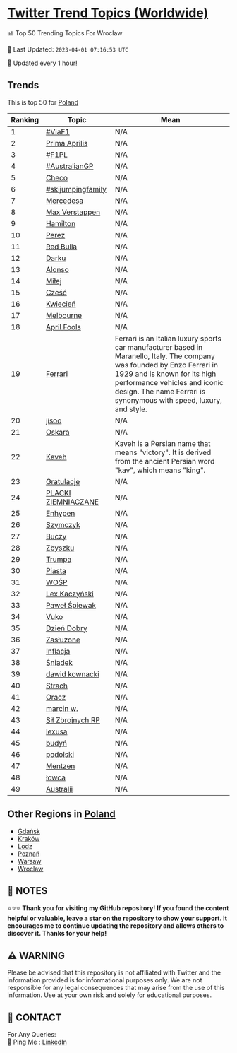 [Twitter Trend Topics (Worldwide)](https://github.com/ErcinDedeoglu/Twitter-Trend-Topics)
==========


📊 Top 50 Trending Topics For Wroclaw

📆 Last Updated: `2023-04-01 07:16:53 UTC`

🔧 Updated every 1 hour!


## Trends

This is top 50 for [Poland](</Poland>)

| Ranking | Topic | Mean |
| ------- | ------------ | ------------ |
| 1 | [#ViaF1](http://twitter.com/search?q=%23ViaF1) | N/A |
| 2 | [Prima Aprilis](http://twitter.com/search?q=Prima+Aprilis) | N/A |
| 3 | [#F1PL](http://twitter.com/search?q=%23F1PL) | N/A |
| 4 | [#AustralianGP](http://twitter.com/search?q=%23AustralianGP) | N/A |
| 5 | [Checo](http://twitter.com/search?q=Checo) | N/A |
| 6 | [#skijumpingfamily](http://twitter.com/search?q=%23skijumpingfamily) | N/A |
| 7 | [Mercedesa](http://twitter.com/search?q=Mercedesa) | N/A |
| 8 | [Max Verstappen](http://twitter.com/search?q=Max+Verstappen) | N/A |
| 9 | [Hamilton](http://twitter.com/search?q=Hamilton) | N/A |
| 10 | [Perez](http://twitter.com/search?q=Perez) | N/A |
| 11 | [Red Bulla](http://twitter.com/search?q=Red+Bulla) | N/A |
| 12 | [Darku](http://twitter.com/search?q=Darku) | N/A |
| 13 | [Alonso](http://twitter.com/search?q=Alonso) | N/A |
| 14 | [Miłej](http://twitter.com/search?q=Mi%c5%82ej) | N/A |
| 15 | [Cześć](http://twitter.com/search?q=Cze%c5%9b%c4%87) | N/A |
| 16 | [Kwiecień](http://twitter.com/search?q=Kwiecie%c5%84) | N/A |
| 17 | [Melbourne](http://twitter.com/search?q=Melbourne) | N/A |
| 18 | [April Fools](http://twitter.com/search?q=April+Fools) | N/A |
| 19 | [Ferrari](http://twitter.com/search?q=Ferrari) | Ferrari is an Italian luxury sports car manufacturer based in Maranello, Italy. The company was founded by Enzo Ferrari in 1929 and is known for its high performance vehicles and iconic design. The name Ferrari is synonymous with speed, luxury, and style. |
| 20 | [jisoo](http://twitter.com/search?q=jisoo) | N/A |
| 21 | [Oskara](http://twitter.com/search?q=Oskara) | N/A |
| 22 | [Kaveh](http://twitter.com/search?q=Kaveh) | Kaveh is a Persian name that means "victory". It is derived from the ancient Persian word "kav", which means "king". |
| 23 | [Gratulacje](http://twitter.com/search?q=Gratulacje) | N/A |
| 24 | [PLACKI ZIEMNIACZANE](http://twitter.com/search?q=PLACKI+ZIEMNIACZANE) | N/A |
| 25 | [Enhypen](http://twitter.com/search?q=Enhypen) | N/A |
| 26 | [Szymczyk](http://twitter.com/search?q=Szymczyk) | N/A |
| 27 | [Buczy](http://twitter.com/search?q=Buczy) | N/A |
| 28 | [Zbyszku](http://twitter.com/search?q=Zbyszku) | N/A |
| 29 | [Trumpa](http://twitter.com/search?q=Trumpa) | N/A |
| 30 | [Piasta](http://twitter.com/search?q=Piasta) | N/A |
| 31 | [WOŚP](http://twitter.com/search?q=WO%c5%9aP) | N/A |
| 32 | [Lex Kaczyński](http://twitter.com/search?q=Lex+Kaczy%c5%84ski) | N/A |
| 33 | [Paweł Śpiewak](http://twitter.com/search?q=Pawe%c5%82+%c5%9apiewak) | N/A |
| 34 | [Vuko](http://twitter.com/search?q=Vuko) | N/A |
| 35 | [Dzień Dobry](http://twitter.com/search?q=Dzie%c5%84+Dobry) | N/A |
| 36 | [Zasłużone](http://twitter.com/search?q=Zas%c5%82u%c5%bcone) | N/A |
| 37 | [Inflacja](http://twitter.com/search?q=Inflacja) | N/A |
| 38 | [Śniadek](http://twitter.com/search?q=%c5%9aniadek) | N/A |
| 39 | [dawid kownacki](http://twitter.com/search?q=dawid+kownacki) | N/A |
| 40 | [Strach](http://twitter.com/search?q=Strach) | N/A |
| 41 | [Oracz](http://twitter.com/search?q=Oracz) | N/A |
| 42 | [marcin w.](http://twitter.com/search?q=marcin+w.) | N/A |
| 43 | [Sił Zbrojnych RP](http://twitter.com/search?q=Si%c5%82+Zbrojnych+RP) | N/A |
| 44 | [lexusa](http://twitter.com/search?q=lexusa) | N/A |
| 45 | [budyń](http://twitter.com/search?q=budy%c5%84) | N/A |
| 46 | [podolski](http://twitter.com/search?q=podolski) | N/A |
| 47 | [Mentzen](http://twitter.com/search?q=Mentzen) | N/A |
| 48 | [łowca](http://twitter.com/search?q=%c5%82owca) | N/A |
| 49 | [Australii](http://twitter.com/search?q=Australii) | N/A |



## Other Regions in [Poland](</Poland>)

* [Gdańsk](</Poland/Gdańsk.md>)
* [Kraków](</Poland/Kraków.md>)
* [Lodz](</Poland/Lodz.md>)
* [Poznań](</Poland/Poznań.md>)
* [Warsaw](</Poland/Warsaw.md>)
* [Wroclaw](</Poland/Wroclaw.md>)



## 📝 NOTES

⭐⭐⭐ **Thank you for visiting my GitHub repository! If you found the content helpful or valuable, leave a star on the repository to show your support. It encourages me to continue updating the repository and allows others to discover it. Thanks for your help!**


## ⚠️ WARNING

Please be advised that this repository is not affiliated with Twitter and the information provided is for informational purposes only. We are not responsible for any legal consequences that may arise from the use of this information. Use at your own risk and solely for educational purposes.


## 📨 CONTACT

 For Any Queries:  
            🏓 Ping Me : [LinkedIn](https://www.linkedin.com/in/ercindedeoglu/)
